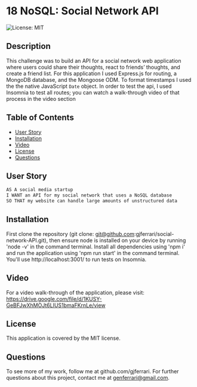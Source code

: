 # 18 NoSQL: Social Network API

![License: MIT](https://img.shields.io/badge/License-MIT-yellow.svg)

## Description

This challenge was to build an API for a social network web application where users could share their thoughts, react to friends’ thoughts, and create a friend list. For this application I used Express.js for routing, a MongoDB database, and the Mongoose ODM. To format timestamps I used the the native JavaScript `Date` object. In order to test the api, I used Insomnia to test all routes; you can watch a walk-through video of that process in the video section

## Table of Contents

- [User Story](#user-story)
- [Installation](#installation)
- [Video](#video)
- [License](#license)
- [Questions](#questions)

## User Story

```md
AS A social media startup
I WANT an API for my social network that uses a NoSQL database
SO THAT my website can handle large amounts of unstructured data
```

## Installation

First clone the repository (git clone: git@github.com:gjferrari/social-network-API.git), then ensure node is installed on your device by running 'node -v' in the command terminal. Install all dependencies using 'npm i' and run the application using 'npm run start' in the command terminal. You'll use http://localhost:3001/ to run tests on Insomnia.

## Video

For a video walk-through of the application, please visit: https://drive.google.com/file/d/1KUSY-GeBFJwXhMOJt6LIUS1bmaFKrnLe/view

## License

This application is covered by the MIT license.

## Questions

To see more of my work, follow me at github.com/gjferrari.
For further questions about this project, contact me at genferrari@gmail.com.
